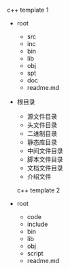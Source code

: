 c++ template 1<br/>
* root
  * src
  * inc
  * bin
  * lib
  * obj
  * spt
  * doc
  * readme.md
* 根目录
  * 源文件目录
  * 头文件目录
  * 二进制目录
  * 静态库目录
  * 中间文件目录
  * 脚本文件目录
  * 文档文件目录
  * 介绍文件
  
  c++ template 2<br/>
* root
  * code
  * include
  * bin
  * lib
  * obj
  * script
  * readme.md

